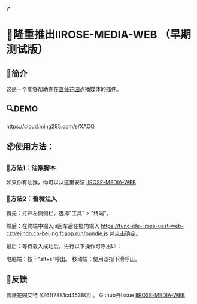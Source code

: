 \\\*

# 🎉隆重推出IIROSE-MEDIA-WEB （早期测试版）

## 📝简介

这是一个能够帮助你在[蔷薇花园](https://iirose.com/)点播媒体的插件。

## 🔍DEMO

https://cloud.ming295.com/s/XACQ

## 📦使用方法：

### 🐒方法1：油猴脚本

如果你有油猴，你可以从这里安装 [IIROSE-MEDIA-WEB](https://greasyfork.org/zh-CN/scripts/492694-iirose-media-web)

### 💉方法2：蔷薇注入

首先：打开左侧侧栏，选择"工具" > "终端"。

然后：在终端中输入js回车后在框内输入 https://func-ide-iirose-uest-web-cztvejindn.cn-beijing.fcapp.run/bundle.js 并点击确定。

最后：等待载入成功后，进行以下操作可呼出UI：

电脑端：按下"alt+s"呼出。
移动端：使用双指下滑呼出。

## 🐛反馈

蔷薇花园艾特 [@61f7881cd4538@] 。
Github开Issue [IIROSE-MEDIA-WEB](https://github.com/jingming295/IIROSE-MEDIA-WEB)
